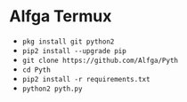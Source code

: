 # Alfga Termux

<ul>
<li><code>pkg install git python2</code></li>
<li><code>pip2 install --upgrade pip</code></li>
<li><code>git clone https://github.com/Alfga/Pyth</code></li>
<li><code>cd Pyth</code></li>
<li><code>pip2 install -r requirements.txt</code></li>
<li><code>python2 pyth.py</code></li>
</ul>
<br />
<br />

